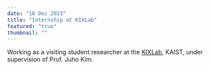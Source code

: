 ```yaml
---
date: "18 Dec 2023"
title: "Internship at KIXLab"
featured: "true"
thumbnail: ""
---
```


Working as a visiting student researcher at the [KIXLab](https://www.kixlab.org/), KAIST, under supervision of Prof. Juho Kim.